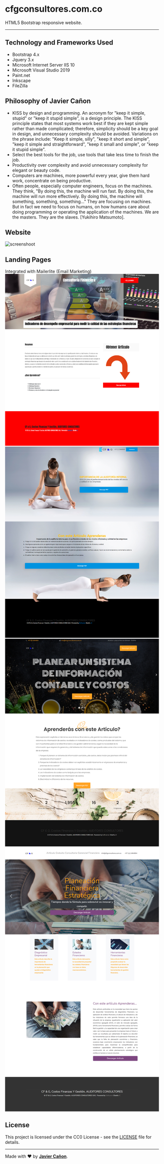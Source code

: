 # cfgconsultores.com.co
HTML5 Bootstrap responsive website.

--- 
## Technology and Frameworks Used

* Bootstrap 4.x
* Jquery 3.x
* Microsoft Internet Server IIS 10
* Microsoft Visual Studio 2019
* Paint.net
* Inkscape
* FileZilla


## Philosophy of Javier Cañon

* KISS by design and programming. An acronym for "keep it simple, stupid" or "keep it stupid simple", is a design principle. The KISS principle states that most systems work best if they are kept simple rather than made complicated; therefore, simplicity should be a key goal in design, and unnecessary complexity should be avoided. Variations on the phrase include: "Keep it simple, silly", "keep it short and simple", "keep it simple and straightforward", "keep it small and simple", or "keep it stupid simple".
* Select the best tools for the job, use tools that take less time to finish the job.
* Productivity over complexity and avoid unnecessary complexity for elegant or beauty code.
* Computers are machines, more powerful every year, give them hard work, concentrate on being productive.
* Often people, especially computer engineers, focus on the machines. They think, "By doing this, the machine will run fast. By doing this, the machine will run more effectively. By doing this, the machine will something, something, something..." They are focusing on machines. But in fact we need to focus on humans, on how humans care about doing programming or operating the application of the machines. We are the masters. They are the slaves. [Yukihiro Matsumoto].

## Website
![screenshoot](docs/images/screencapture-cfgconsultores-co-2020-10-06.jpg)

## Landing Pages

Integrated with Mailerlite (Email Marketing)
![screenshoot](docs/images/screencapture-cfgconsultores-co-landing1-2020-10-06.jpg)
![screenshoot](docs/images/screencapture-cfgconsultores-co-landing2-2020-10-06.jpg)
![screenshoot](docs/images/screencapture-cfgconsultores-co-landing3-2020-10-06.jpg)
![screenshoot](docs/images/screencapture-cfgconsultores-co-landing4-2020-10-06.jpg)


## License

This project is licensed under the CC0 License - see the [LICENSE](LICENSE) file for details.

---
Made with ❤️ by **[Javier Cañon](https://javiercanon.com)**.
